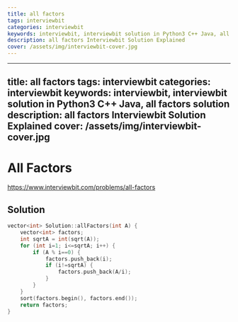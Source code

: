 ```yaml
---
title: all factors
tags: interviewbit
categories: interviewbit
keywords: interviewbit, interviewbit solution in Python3 C++ Java, all factors solution
description: all factors Interviewbit Solution Explained
cover: /assets/img/interviewbit-cover.jpg
---
```


---
title: all factors
tags: interviewbit
categories: interviewbit
keywords: interviewbit, interviewbit solution in Python3 C++ Java, all factors solution
description: all factors Interviewbit Solution Explained
cover: /assets/img/interviewbit-cover.jpg
---

# All Factors

https://www.interviewbit.com/problems/all-factors


## Solution

```cpp
vector<int> Solution::allFactors(int A) {
    vector<int> factors;
    int sqrtA = int(sqrt(A));
    for (int i=1; i<=sqrtA; i++) {
        if (A % i==0) {
            factors.push_back(i);
            if (i!=sqrtA) {
                factors.push_back(A/i);
            }
        }
    }
    sort(factors.begin(), factors.end());
    return factors;
}
```